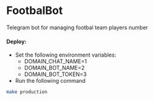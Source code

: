 # FootbalBot
Telegram bot for managing footbal team players number

#### Deploy:
* Set the following environment variables:
  * DOMAIN_CHAT_NAME=1
  * DOMAIN_BOT_NAME=2
  * DOMAIN_BOT_TOKEN=3
* Run the following command
```bash
make production
```
